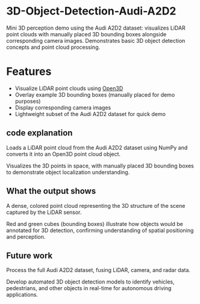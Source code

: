 # 3D-Object-Detection-Audi-A2D2
Mini 3D perception demo using the Audi A2D2 dataset: visualizes LiDAR point clouds with manually placed 3D bounding boxes alongside corresponding camera images. Demonstrates basic 3D object detection concepts and point cloud processing.

# Features

- Visualize LiDAR point clouds using [Open3D](http://www.open3d.org/)
- Overlay example 3D bounding boxes (manually placed for demo purposes)
- Display corresponding camera images
- Lightweight subset of the Audi A2D2 dataset for quick demo

## code explanation

Loads a LiDAR point cloud from the Audi A2D2 dataset using NumPy and converts it into an Open3D point cloud object.

Visualizes the 3D points in space, with manually placed 3D bounding boxes to demonstrate object localization understanding.

## What the output shows

A dense, colored point cloud representing the 3D structure of the scene captured by the LiDAR sensor.

Red and green cubes (bounding boxes) illustrate how objects would be annotated for 3D detection, confirming understanding of spatial positioning and perception.

## Future work

Process the full Audi A2D2 dataset, fusing LiDAR, camera, and radar data.

Develop automated 3D object detection models to identify vehicles, pedestrians, and other objects in real-time for autonomous driving applications.
